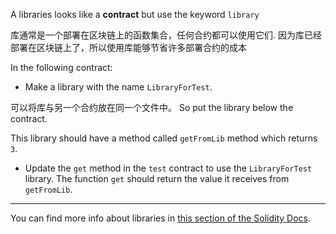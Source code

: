 A libraries looks like a **contract** but use the keyword `library` 

库通常是一个部署在区块链上的函数集合，任何合约都可以使用它们.  因为库已经部署在区块链上了，所以使用库能够节省许多部署合约的成本

In the following contract:
 - Make a library with the name `LibraryForTest`. 
 
 可以将库与另一个合约放在同一个文件中。  So put the library below the contract. 
 
 This library should have a method called `getFromLib` method which returns `3`.
 
 - Update the `get` method in the `test` contract to use the `LibraryForTest` library.   The function `get` should return the value it receives from `getFromLib`.

 ---------

You can find more info about libraries in <a href="https://solidity.readthedocs.io/en/latest/contracts.html?highlight=library#libraries" target="_blank">this section of the Solidity Docs</a>.
